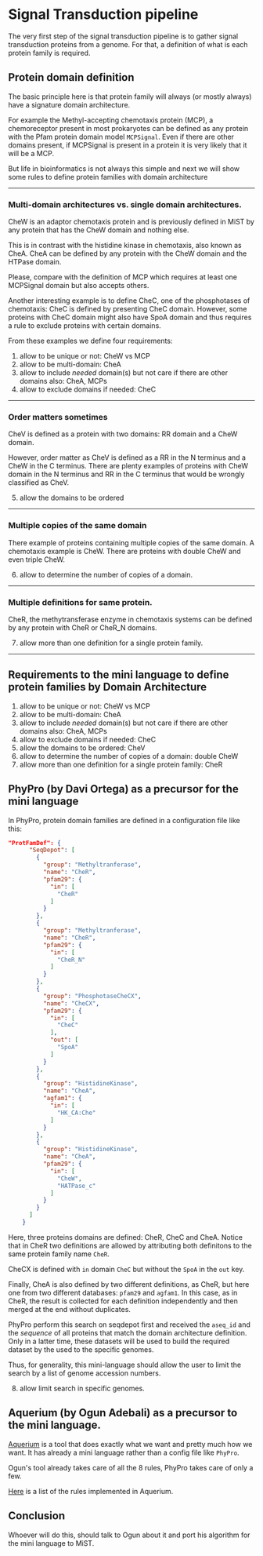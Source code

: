 # Signal Transduction pipeline

The very first step of the signal transduction pipeline is to gather signal transduction proteins from a genome. For that, a definition of what is each protein family is required.

## Protein domain definition

The basic principle here is that protein family will always (or mostly always) have a signature domain architecture.

For example the Methyl-accepting chemotaxis protein (MCP), a chemoreceptor present in most prokaryotes can be defined as any protein with the Pfam protein domain model `MCPSignal`. Even if there are other domains present, if MCPSignal is present in a protein it is very likely that it will be a MCP.

But life in bioinformatics is not always this simple and next we will show some rules to define protein families with domain architecture

***

### Multi-domain architectures vs. single domain architectures.

CheW is an adaptor chemotaxis protein and is previously defined in MiST by any protein that has the CheW domain and nothing else.

This is in contrast with the histidine kinase in chemotaxis, also known as CheA. CheA can be defined by any protein with the CheW domain and the HTPase domain.

Please, compare with the definition of MCP which requires at least one MCPSignal domain but also accepts others.

Another interesting example is to define CheC, one of the phosphotases of chemotaxis: CheC is defined by presenting CheC domain. However, some proteins with CheC domain might also have SpoA domain and thus requires a rule to exclude proteins with certain domains.

From these examples we define four requirements:

1) allow to be unique or not: CheW vs MCP
2) allow to be multi-domain: CheA
3) allow to include *needed* domain(s) but not care if there are other domains also: CheA, MCPs
4) allow to exclude domains if needed: CheC

***

### Order matters sometimes

CheV is defined as a protein with two domains: RR domain and a CheW domain.

However, order matter as CheV is defined as a RR in the N terminus and a CheW in the C terminus. There are plenty examples of proteins with CheW domain in the N terminus and RR in the C terminus that would be wrongly classified as CheV.

5) allow the domains to be ordered

***

### Multiple copies of the same domain

There example of proteins containing multiple copies of the same domain. A chemotaxis example is CheW. There are proteins with double CheW and even triple CheW.

6) allow to determine the number of copies of a domain.

***

### Multiple definitions for same protein.

CheR, the methytransferase enzyme in chemotaxis systems can be defined by any protein with CheR or CheR_N domains.

7) allow more than one definition for a single protein family.

***

## Requirements to the mini language to define protein families by Domain Architecture

1) allow to be unique or not: CheW vs MCP
2) allow to be multi-domain: CheA
3) allow to include *needed* domain(s) but not care if there are other domains also: CheA, MCPs
4) allow to exclude domains if needed: CheC
5) allow the domains to be ordered: CheV
6) allow to determine the number of copies of a domain: double CheW
7) allow more than one definition for a single protein family: CheR

## PhyPro (by Davi Ortega) as a precursor for the mini language

In PhyPro, protein domain families are defined in a configuration file like this:

```json
"ProtFamDef": {
      "SeqDepot": [
        {
          "group": "Methyltranferase",
          "name": "CheR",
          "pfam29": {
            "in": [
              "CheR"
            ]
          }
        },
        {
          "group": "Methyltranferase",
          "name": "CheR",
          "pfam29": {
            "in": [
              "CheR_N"
            ]
          }
        },
        {
          "group": "PhosphotaseCheCX",
          "name": "CheCX",
          "pfam29": {
            "in": [
              "CheC"
            ],
            "out": [
              "SpoA"
            ]
          }
        },
        {
          "group": "HistidineKinase",
          "name": "CheA",
          "agfam1": {
            "in": [
              "HK_CA:Che"
            ]
          }
        },
        {
          "group": "HistidineKinase",
          "name": "CheA",
          "pfam29": {
            "in": [
              "CheW",
              "HATPase_c"
            ]
          }
        }
      ]
    }
```

Here, three proteins domains are defined: CheR, CheC and CheA. Notice that in CheR two definitions are allowed by attributing both definitons to the same protein family name `CheR`.

CheCX is defined with `in` domain `CheC` but without the `SpoA` in the `out` key.

Finally, CheA is also defined by two different definitions, as CheR, but here one from two different databases: `pfam29` and `agfam1`. In this case, as in CheR, the result is collected for each definition independently and then merged at the end without duplicates.

PhyPro perform this search on seqdepot first and received the `aseq_id` and the *sequence* of all proteins that match the domain architecture definition. Only in a latter time, these datasets will be used to build the required dataset by the used to the specific genomes.

Thus, for generality, this mini-language should allow the user to limit the search by a list of genome accession numbers.

8) allow limit search in specific genomes.

## Aquerium (by Ogun Adebali) as a precursor to the mini language.

[Aquerium](aquerium.utk.edu) is a tool that does exactly what we want and pretty much how we want. It has already a mini language rather than a config file like `PhyPro`.

Ogun's tool already takes care of all the 8 rules, PhyPro takes care of only a few.

[Here](http://aquerium.utk.edu/documentation) is a list of the rules implemented in Aquerium.

## Conclusion

Whoever will do this, should talk to Ogun about it and port his algorithm for the mini language to MiST.
